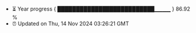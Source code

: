 - ⏳ Year progress { ██████████████████████████▁▁▁▁ } 86.92 %
- ⏰ Updated on Thu, 14 Nov 2024 03:26:21 GMT

